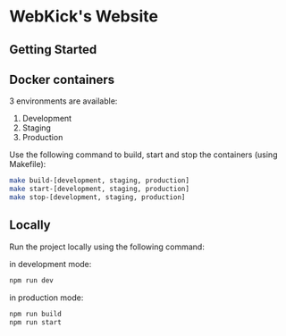 # WebKick's Website

## Getting Started

## Docker containers

3 environments are available:

1. Development
2. Staging
3. Production

Use the following command to build, start and stop the containers (using Makefile):

```bash
make build-[development, staging, production]
make start-[development, staging, production]
make stop-[development, staging, production]
```

## Locally

Run the project locally using the following command:

in development mode:

```bash
npm run dev
```

in production mode:

```bash
npm run build
npm run start
```
